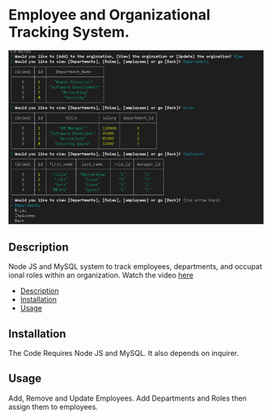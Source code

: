 # Employee and Organizational Tracking System.
<img src = "./img/et1.png">

## Description

Node JS and MySQL system to track employees, departments, and occupational roles within an organization. Watch the video <a href = "https://youtu.be/yDvM_mrnRwI">here</a>

     
  - [Description](#description)
  - [Installation](#installation)
  - [Usage](#usage)
  
## Installation

The Code Requires Node JS and MySQL. It also depends on inquirer. 

## Usage

Add, Remove and Update Employees. Add Departments and Roles then assign them to employees.

